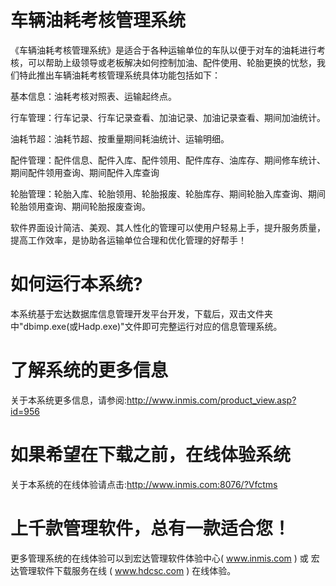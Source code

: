 # 车辆油耗考核管理系统

《车辆油耗考核管理系统》是适合于各种运输单位的车队以便于对车的油耗进行考核，可以帮助上级领导或老板解决如何控制加油、配件使用、轮胎更换的忧愁，我们特此推出车辆油耗考核管理系统具体功能包括如下：

基本信息：油耗考核对照表、运输起终点。

行车管理：行车记录、行车记录查看、加油记录、加油记录查看、期间加油统计。

油耗节超：油耗节超、按重量期间耗油统计、运输明细。

配件管理：配件信息、配件入库、配件领用、配件库存、油库存、期间修车统计、期间配件领用查询、期间配件入库查询

轮胎管理：轮胎入库、轮胎领用、轮胎报废、轮胎库存、期间轮胎入库查询、期间轮胎领用查询、期间轮胎报废查询。

软件界面设计简洁、美观、其人性化的管理可以使用户轻易上手，提升服务质量，提高工作效率，是协助各运输单位合理和优化管理的好帮手！

# 如何运行本系统?

本系统基于宏达数据库信息管理开发平台开发，下载后，双击文件夹中"dbimp.exe(或Hadp.exe)"文件即可完整运行对应的信息管理系统。

# 了解系统的更多信息

关于本系统更多信息，请参阅:http://www.inmis.com/product_view.asp?id=956

# 如果希望在下载之前，在线体验系统

关于本系统的在线体验请点击:http://www.inmis.com:8076/?Vfctms

# 上千款管理软件，总有一款适合您！

更多管理系统的在线体验可以到宏达管理软件体验中心( www.inmis.com ) 或 宏达管理软件下载服务在线 ( www.hdcsc.com ) 在线体验。

